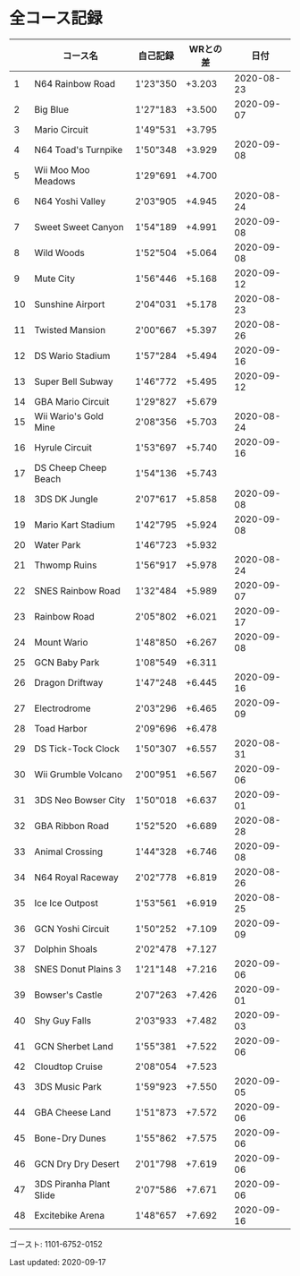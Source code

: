 # 全コース記録

||コース名|自己記録|WRとの差|日付
|--|--|--|--|--|
|1|N64 Rainbow Road|1'23"350|+3.203|2020-08-23|
|2|Big Blue|1'27"183|+3.500|2020-09-07|
|3|Mario Circuit|1'49"531|+3.795||
|4|N64 Toad's Turnpike|1'50"348|+3.929|2020-09-08|
|5|Wii Moo Moo Meadows|1'29"691|+4.700||
|6|N64 Yoshi Valley|2'03"905|+4.945|2020-08-24|
|7|Sweet Sweet Canyon|1'54"189|+4.991|2020-09-08|
|8|Wild Woods|1'52"504|+5.064|2020-09-08|
|9|Mute City|1'56"446|+5.168|2020-09-12|
|10|Sunshine Airport|2'04"031|+5.178|2020-08-23|
|11|Twisted Mansion|2'00"667|+5.397|2020-08-26|
|12|DS Wario Stadium|1'57"284|+5.494|2020-09-16|
|13|Super Bell Subway|1'46"772|+5.495|2020-09-12|
|14|GBA Mario Circuit|1'29"827|+5.679||
|15|Wii Wario's Gold Mine|2'08"356|+5.703|2020-08-24|
|16|Hyrule Circuit|1'53"697|+5.740|2020-09-16|
|17|DS Cheep Cheep Beach|1'54"136|+5.743||
|18|3DS DK Jungle|2'07"617|+5.858|2020-09-08|
|19|Mario Kart Stadium|1'42"795|+5.924|2020-09-08|
|20|Water Park|1'46"723|+5.932||
|21|Thwomp Ruins|1'56"917|+5.978|2020-08-24|
|22|SNES Rainbow Road|1'32"484|+5.989|2020-09-07|
|23|Rainbow Road|2'05"802|+6.021|2020-09-17|
|24|Mount Wario|1'48"850|+6.267|2020-09-08|
|25|GCN Baby Park|1'08"549|+6.311||
|26|Dragon Driftway|1'47"248|+6.445|2020-09-16|
|27|Electrodrome|2'03"296|+6.465|2020-09-09|
|28|Toad Harbor|2'09"696|+6.478||
|29|DS Tick-Tock Clock|1'50"307|+6.557|2020-08-31|
|30|Wii Grumble Volcano|2'00"951|+6.567|2020-09-06|
|31|3DS Neo Bowser City|1'50"018|+6.637|2020-09-01|
|32|GBA Ribbon Road|1'52"520|+6.689|2020-08-28|
|33|Animal Crossing|1'44"328|+6.746|2020-09-08|
|34|N64 Royal Raceway|2'02"778|+6.819|2020-08-26|
|35|Ice Ice Outpost|1'53"561|+6.919|2020-08-25|
|36|GCN Yoshi Circuit|1'50"252|+7.109|2020-09-09|
|37|Dolphin Shoals|2'02"478|+7.127||
|38|SNES Donut Plains 3|1'21"148|+7.216|2020-09-06|
|39|Bowser's Castle|2'07"263|+7.426|2020-09-01|
|40|Shy Guy Falls|2'03"933|+7.482|2020-09-03|
|41|GCN Sherbet Land|1'55"381|+7.522|2020-09-06|
|42|Cloudtop Cruise|2'08"054|+7.523||
|43|3DS Music Park|1'59"923|+7.550|2020-09-05|
|44|GBA Cheese Land|1'51"873|+7.572|2020-09-06|
|45|Bone-Dry Dunes|1'55"862|+7.575|2020-09-06|
|46|GCN Dry Dry Desert|2'01"798|+7.619|2020-09-06|
|47|3DS Piranha Plant Slide|2'07"586|+7.671|2020-09-06|
|48|Excitebike Arena|1'48"657|+7.692|2020-09-16|

ゴースト: 1101-6752-0152

Last updated: 2020-09-17
